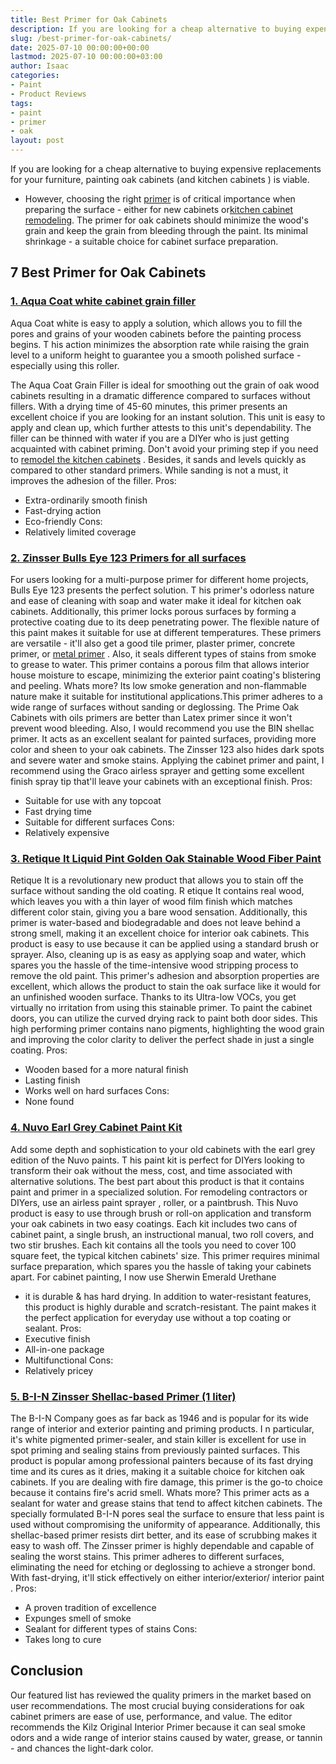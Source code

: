 ```yaml
---
title: Best Primer for Oak Cabinets
description: If you are looking for a cheap alternative to buying expensive replacements for your furniture, painting oak cabinets and kitchen cabinets  is viable. -...
slug: /best-primer-for-oak-cabinets/
date: 2025-07-10 00:00:00+00:00
lastmod: 2025-07-10 00:00:00+03:00
author: Isaac
categories:
- Paint
- Product Reviews
tags:
- paint
- primer
- oak
layout: post
---
```

If you are looking for a cheap alternative to buying expensive replacements for your furniture, painting oak cabinets (and
kitchen cabinets
) is viable.
- However, choosing the right [primer](https://pestpolicy.com/best-bonding-primer-for-kitchen-cabinets/) is of critical importance when preparing the surface - either for new cabinets or[kitchen cabinet remodeling](https://pestpolicy.com/how-much-does-it-cost-to-[paint](https://pestpolicy.com/best-drywall-primer-sealer/)-kitchen-cabinets/).
The primer for oak cabinets should minimize the wood's grain and keep the grain from bleeding through the paint. Its minimal shrinkage - a suitable choice for cabinet surface preparation.
## 7 Best Primer for Oak Cabinets
### [1. Aqua Coat white cabinet grain filler](https://www.amazon.com/dp/B07HQY2PF6/?tag=p-policy-20)
Aqua Coat white is easy to apply a solution, which allows you to fill the pores and grains of your wooden cabinets before the painting process begins.
T
his action minimizes the absorption rate while raising the grain level to a uniform height to guarantee you a smooth polished surface - especially using this roller.

The Aqua Coat Grain Filler is ideal for smoothing out the grain of oak wood cabinets resulting in a dramatic difference compared to surfaces without fillers.
With a drying time of 45-60 minutes, this primer presents an excellent choice if you are looking for an instant solution. This unit is easy to apply and clean up, which further attests to this unit's dependability.
The filler can be thinned with water if you are a DIYer who is just getting acquainted with cabinet priming. Don't avoid your priming step if you need to
[remodel the kitchen cabinets](https://www.houselogic.com/by-room/kitchen/kitchen-cabinet-refacing/)
.
Besides, it sands and levels quickly as compared to other standard primers. While sanding is not a must, it improves the adhesion of the filler.
Pros:
- Extra-ordinarily smooth finish
- Fast-drying action
- Eco-friendly
Cons:
- Relatively limited coverage

### [2. Zinsser Bulls Eye 123 Primers for all surfaces](https://www.amazon.com/dp/B000H5VKBQ/?tag=p-policy-20)
For users looking for a multi-purpose primer for different home projects, Bulls Eye 123 presents the perfect solution. T
his primer's odorless nature and ease of cleaning with soap and water make it ideal for kitchen oak cabinets.
Additionally, this primer locks porous surfaces by forming a protective coating due to its deep penetrating power.
The flexible nature of this paint makes it suitable for use at different temperatures. These primers are versatile - it'll also get a good tile primer, plaster primer, concrete primer, or
[metal primer](https://pestpolicy.com/best-primer-for-rusted-metal/)
.
Also, it seals different types of stains from smoke to grease to water. This primer contains a porous film that allows interior house moisture to escape, minimizing the exterior paint coating's blistering and peeling.
Whats more? Its low smoke generation and non-flammable nature make it suitable for institutional applications.This primer adheres to a wide range of surfaces without sanding or deglossing.
The Prime Oak Cabinets with oils primers are better than Latex primer since it won't prevent wood bleeding. Also, I would recommend you use the BIN shellac primer.
It acts as an excellent sealant for painted surfaces, providing more color and sheen to your oak cabinets. The Zinsser 123 also hides dark spots and severe water and smoke stains.
Applying the cabinet primer and paint, I recommend using the
Graco airless sprayer
and getting some excellent
finish spray tip
that'll leave your cabinets with an exceptional finish.
Pros:
- Suitable for use with any topcoat
- Fast drying time
- Suitable for different surfaces
Cons:
- Relatively expensive
### [3. Retique It Liquid Pint Golden Oak Stainable Wood Fiber Paint](https://www.amazon.com/dp/B079YLWWQJ/?tag=p-policy-20)
Retique It is a revolutionary new product that allows you to stain off the surface without sanding the old coating. R
etique It contains real wood, which leaves you with a thin layer of wood film finish which matches different color stain, giving you a bare wood sensation.
Additionally, this primer is water-based and biodegradable and does not leave behind a strong smell, making it an excellent choice for interior oak cabinets.
This product is easy to use because it can be applied using a standard brush or sprayer.
Also, cleaning up is as easy as applying soap and water, which spares you the hassle of the time-intensive wood stripping process to remove the old paint.
This primer's adhesion and absorption properties are excellent, which allows the product to stain the oak surface like it would for an unfinished wooden surface.
Thanks to its Ultra-low VOCs, you get virtually no irritation from using this stainable primer. To paint the cabinet doors, you can utilize the
curved drying rack
to paint both door sides.
This high performing primer contains nano pigments, highlighting the wood grain and improving the color clarity to deliver the perfect shade in just a single coating.
Pros:
- Wooden based for a more natural finish
- Lasting finish
- Works well on hard surfaces
Cons:
- None found
### [4. Nuvo Earl Grey Cabinet Paint Kit](https://www.amazon.com/dp/B0749QJV15/?tag=p-policy-20)
Add some depth and sophistication to your old cabinets with the earl grey edition of the Nuvo paints.
T
his paint kit is perfect for DIYers looking to transform their oak without the mess, cost, and time associated with alternative solutions.
The best part about this product is that it contains paint and primer in a specialized solution. For remodeling contractors or DIYers, use an
airless paint sprayer
, roller, or a paintbrush.
This Nuvo product is easy to use through brush or roll-on application and transform your oak cabinets in two easy coatings.
Each kit includes two cans of cabinet paint, a single brush, an instructional manual, two roll covers, and two stir brushes. Each kit contains all the tools you need to cover 100 square feet, the typical kitchen cabinets' size.
This primer requires minimal surface preparation, which spares you the hassle of taking your cabinets apart. For cabinet painting, I now use
Sherwin Emerald Urethane
- it is durable & has hard drying.
In addition to water-resistant features, this product is highly durable and scratch-resistant. The paint makes it the perfect application for everyday use without a top coating or sealant.
Pros:
- Executive finish
- All-in-one package
- Multifunctional
Cons:
- Relatively pricey
### [5. B-I-N Zinsser Shellac-based Primer (1 liter)](https://www.amazon.com/dp/B00113UKQY/?tag=p-policy-20)
The B-I-N Company goes as far back as 1946 and is popular for its wide range of interior and exterior painting and priming products.
I
n particular, it's white pigmented primer-sealer, and stain killer is excellent for use in spot priming and sealing stains from previously painted surfaces.
This product is popular among professional painters because of its fast drying time and its cures as it dries, making it a suitable choice for kitchen oak cabinets.
If you are dealing with fire damage, this primer is the go-to choice because it contains fire's acrid smell. Whats more? This primer acts as a sealant for water and grease stains that tend to affect kitchen cabinets.
The specially formulated B-I-N pores seal the surface to ensure that less paint is used without compromising the uniformity of appearance.
Additionally, this shellac-based primer resists dirt better, and its ease of scrubbing makes it easy to wash off. The Zinsser primer is highly dependable and capable of sealing the worst stains.
This primer adheres to different surfaces, eliminating the need for etching or deglossing to achieve a stronger bond. With fast-drying, it'll stick effectively on either
interior/exterior/ interior paint
.
Pros:
- A proven tradition of excellence
- Expunges smell of smoke
- Sealant for different types of stains
Cons:
- Takes long to cure
## Conclusion
Our featured list has reviewed the quality primers in the market based on user recommendations.
The most crucial buying considerations for oak cabinet primers are ease of use, performance, and value.
The editor recommends the Kilz Original Interior Primer because it can seal smoke odors and a wide range of interior stains caused by water, grease, or tannin - and chances the light-dark color.
